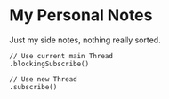 My Personal Notes
===

Just my side notes, nothing really sorted.

    // Use current main Thread
    .blockingSubscribe()
    
    // Use new Thread
    .subscribe()